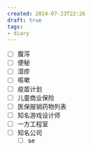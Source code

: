```yaml
---
created: 2024-07-23T22:26
draft: true
tags:
- diary
---
```



- [ ] 腹泻
- [ ] 便秘
- [ ] 湿疹
- [ ] 咳嗽
- [ ] 疫苗计划
- [ ] 儿童商业保险
- [ ] 医保报销药物列表
- [ ] 知名游戏设计师
- [ ] 一方工程室
- [ ] 知名公司
	- [ ] se